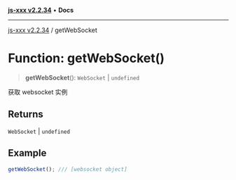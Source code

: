 [**js-xxx v2.2.34**](../README.md) • **Docs**

***

[js-xxx v2.2.34](../README.md) / getWebSocket

# Function: getWebSocket()

> **getWebSocket**(): `WebSocket` \| `undefined`

获取 websocket 实例

## Returns

`WebSocket` \| `undefined`

## Example

```ts
getWebSocket(); /// [websocket object]
```
